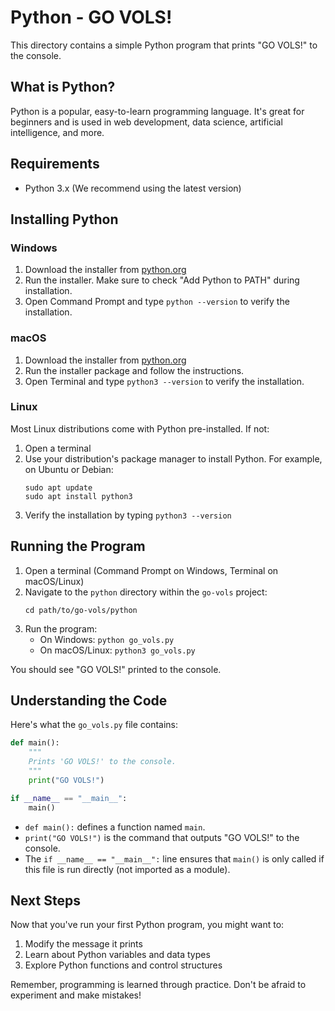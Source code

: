 # Python - GO VOLS!

This directory contains a simple Python program that prints "GO VOLS!" to the console.

## What is Python?

Python is a popular, easy-to-learn programming language. It's great for beginners and is used in web development, data science, artificial intelligence, and more.

## Requirements

- Python 3.x (We recommend using the latest version)

## Installing Python

### Windows
1. Download the installer from [python.org](https://www.python.org/downloads/windows/)
2. Run the installer. Make sure to check "Add Python to PATH" during installation.
3. Open Command Prompt and type `python --version` to verify the installation.

### macOS
1. Download the installer from [python.org](https://www.python.org/downloads/mac-osx/)
2. Run the installer package and follow the instructions.
3. Open Terminal and type `python3 --version` to verify the installation.

### Linux
Most Linux distributions come with Python pre-installed. If not:
1. Open a terminal
2. Use your distribution's package manager to install Python. For example, on Ubuntu or Debian:
   ```
   sudo apt update
   sudo apt install python3
   ```
3. Verify the installation by typing `python3 --version`

## Running the Program

1. Open a terminal (Command Prompt on Windows, Terminal on macOS/Linux)
2. Navigate to the `python` directory within the `go-vols` project:
   ```
   cd path/to/go-vols/python
   ```
3. Run the program:
   - On Windows: `python go_vols.py`
   - On macOS/Linux: `python3 go_vols.py`

You should see "GO VOLS!" printed to the console.

## Understanding the Code

Here's what the `go_vols.py` file contains:

```python
def main():
    """
    Prints 'GO VOLS!' to the console.
    """
    print("GO VOLS!")

if __name__ == "__main__":
    main()
```

- `def main():` defines a function named `main`.
- `print("GO VOLS!")` is the command that outputs "GO VOLS!" to the console.
- The `if __name__ == "__main__":` line ensures that `main()` is only called if this file is run directly (not imported as a module).

## Next Steps

Now that you've run your first Python program, you might want to:
1. Modify the message it prints
2. Learn about Python variables and data types
3. Explore Python functions and control structures

Remember, programming is learned through practice. Don't be afraid to experiment and make mistakes!